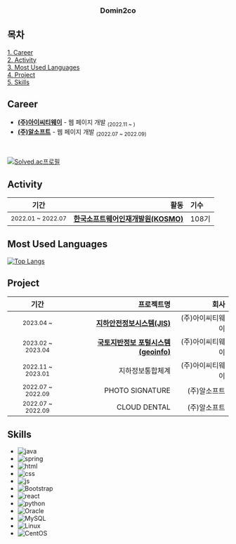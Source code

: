 <div align="center">
  
   ### Domin2co

</div>

## 목차

[1. Career](#Career) <br>
[2. Activity](#Activity) <br>
[3. Most Used Languages](#Most-Used-Languages)<br>
[4. Project](#Project)<br>
[5. Skills](#Skills)<br>

## Career
<div markdown="1">

- **[(주)아이씨티웨이](http://www.ictway.co.kr/)** - 웹 페이지 개발 <sub>(2022.11 ~ )</sub>
- **[(주)알소프트](http://www.rsoft.kr/new/)** - 웹 페이지 개발 <sub>(2022.07 ~ 2022.09)</sub>
<br>

[![Solved.ac프로필](http://mazassumnida.wtf/api/v2/generate_badge?boj=ikhyeons)](https://solved.ac/ikhyeons)

</div>

## Activity
<div markdown="2">
  
|기간|활동|기수|
|:-:|-:|:-|
|<sub>2022.01 ~ 2022.07</sub>| **[한국소프트웨어인재개발원(KOSMO)](https://www.ikosmo.co.kr/main)** | 108기

</div>

## Most Used Languages
<div markdown="3">
  
[![Top Langs](https://github-readme-stats.vercel.app/api/top-langs/?username=Domin2co)](https://github.com/Domin2co/github-readme-stats)

</div>

## Project
<div markdown="4">
  
|기간|프로젝트명|회사|
|:-:|-:|-:|
|<sub>2023.04 ~ <sub>| **[지하안전정보시스템(JIS)](https://www.jis.go.kr)** | (주)아이씨티웨이
|<sub>2023.02 ~ 2023.04<sub>| **[국토지반정보 포털시스템(geoinfo)](https://www.geoinfo.or.kr/)** | (주)아이씨티웨이
|<sub>2022.11 ~ 2023.01<sub>| 지하정보통합체계 | (주)아이씨티웨이
|<sub>2022.07 ~ 2022.09<sub>| PHOTO SIGNATURE | (주)알소프트
|<sub>2022.07 ~ 2022.09<sub>| CLOUD DENTAL | (주)알소프트

</div>

## Skills
<div markdown="5">
  
- ![java](https://img.shields.io/badge/Java-ED8B00?style=for-the-badge&logo=openjdk&logoColor=white) <br>
- ![spring](https://img.shields.io/badge/Spring-6DB33F?style=for-the-badge&logo=spring&logoColor=white) <br>
- ![html](https://img.shields.io/badge/HTML5-E34F26?style=for-the-badge&logo=html5&logoColor=white) <br>
- ![css](https://img.shields.io/badge/CSS-239120?&style=for-the-badge&logo=css3&logoColor=white) <br>
- ![js](https://img.shields.io/badge/JavaScript-F7DF1E?style=for-the-badge&logo=JavaScript&logoColor=white) <br>
- ![Bootstrap](https://img.shields.io/badge/Bootstrap-563D7C?style=for-the-badge&logo=bootstrap&logoColor=white) <br>
- ![react](https://img.shields.io/badge/React-20232A?style=for-the-badge&logo=react&logoColor=61DAFB) <br> 
- ![python](https://img.shields.io/badge/Python-14354C?style=for-the-badge&logo=python&logoColor=white) <br>
- ![Oracle](https://img.shields.io/badge/Oracle-F80000?style=for-the-badge&logo=oracle&logoColor=black)
- ![MySQL](https://img.shields.io/badge/mysql-%2300f.svg?style=for-the-badge&logo=mysql&logoColor=white) <br>
- ![Linux](https://img.shields.io/badge/Linux-FCC624?style=for-the-badge&logo=linux&logoColor=black) <br>
- ![CentOS](https://img.shields.io/badge/Cent%20OS-262577?style=for-the-badge&logo=CentOS&logoColor=white) <br>

</div>
